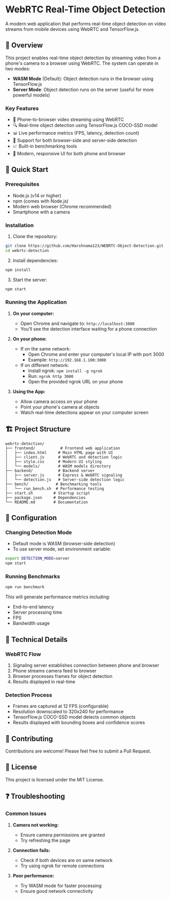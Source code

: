 # WebRTC Real-Time Object Detection

A modern web application that performs real-time object detection on video streams from mobile devices using WebRTC and TensorFlow.js.

## 🌟 Overview

This project enables real-time object detection by streaming video from a phone's camera to a browser using WebRTC. The system can operate in two modes:
- **WASM Mode** (Default): Object detection runs in the browser using TensorFlow.js
- **Server Mode**: Object detection runs on the server (useful for more powerful models)

### Key Features
- 📱 Phone-to-browser video streaming using WebRTC
- 🔍 Real-time object detection using TensorFlow.js COCO-SSD model
- 📊 Live performance metrics (FPS, latency, detection count)
- 🎯 Support for both browser-side and server-side detection
- 📈 Built-in benchmarking tools
- 🎨 Modern, responsive UI for both phone and browser

## 🚀 Quick Start

### Prerequisites
- Node.js (v14 or higher)
- npm (comes with Node.js)
- Modern web browser (Chrome recommended)
- Smartphone with a camera

### Installation

1. Clone the repository:
```bash
git clone https://github.com/Harshnama123/WEBRTC-Object-Detection.git
cd webrtc-detection
```

2. Install dependencies:
```bash
npm install
```

3. Start the server:
```bash
npm start
```

### Running the Application

1. **On your computer:**
   - Open Chrome and navigate to: `http://localhost:3000`
   - You'll see the detection interface waiting for a phone connection

2. **On your phone:**
   - If on the same network:
     - Open Chrome and enter your computer's local IP with port 3000
     - Example: `http://192.168.1.100:3000`
   - If on different network:
     - Install ngrok: `npm install -g ngrok`
     - Run: `ngrok http 3000`
     - Open the provided ngrok URL on your phone

3. **Using the App:**
   - Allow camera access on your phone
   - Point your phone's camera at objects
   - Watch real-time detections appear on your computer screen

## 🏗️ Project Structure
```
webrtc-detection/
├── frontend/           # Frontend web application
│   ├── index.html     # Main HTML page with UI
│   ├── client.js      # WebRTC and detection logic
│   ├── style.css      # Modern UI styling
│   └── models/        # WASM models directory
├── backend/           # Backend server
│   ├── server.js      # Express & WebRTC signaling
│   └── detection.js   # Server-side detection logic
├── bench/            # Benchmarking tools
│   └── run_bench.sh  # Performance testing
├── start.sh         # Startup script
├── package.json     # Dependencies
└── README.md        # Documentation
```

## 🔧 Configuration

### Changing Detection Mode
- Default mode is WASM (browser-side detection)
- To use server mode, set environment variable:
```bash
export DETECTION_MODE=server
npm start
```

### Running Benchmarks
```bash
npm run benchmark
```
This will generate performance metrics including:
- End-to-end latency
- Server processing time
- FPS
- Bandwidth usage

## 📝 Technical Details

### WebRTC Flow
1. Signaling server establishes connection between phone and browser
2. Phone streams camera feed to browser
3. Browser processes frames for object detection
4. Results displayed in real-time

### Detection Process
- Frames are captured at 12 FPS (configurable)
- Resolution downscaled to 320x240 for performance
- TensorFlow.js COCO-SSD model detects common objects
- Results displayed with bounding boxes and confidence scores

## 🤝 Contributing
Contributions are welcome! Please feel free to submit a Pull Request.

## 📄 License
This project is licensed under the MIT License.

## ❓ Troubleshooting

### Common Issues
1. **Camera not working:**
   - Ensure camera permissions are granted
   - Try refreshing the page

2. **Connection fails:**
   - Check if both devices are on same network
   - Try using ngrok for remote connections

3. **Poor performance:**
   - Try WASM mode for faster processing
   - Ensure good network connectivity
